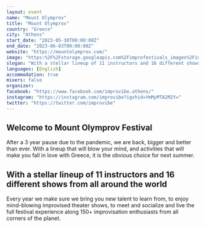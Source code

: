```yaml
---
layout: event
name: "Mount Olymprov"
title: "Mount Olymprov"
country: "Greece"
city: "Athens"
start_date: "2023-05-30T00:00:00Z"
end_date: "2023-06-03T00:00:00Z"
website: "https://mountolymprov.com/"
image: "https:%2F%2Fstorage.googleapis.com%2Fimprofestivals_images%2Fimprozeus-alone%20-%20Impro%20Festivals.png"
slogan: "With a stellar lineup of 11 instructors and 16 different shows from all around"
languages: [English]
accommodation: true
mixers: false
organizer: 
facebook: "https://www.facebook.com/improvibe.athens/"
instagram: "https://instagram.com/improvibe?igshid=YmMyMTA2M2Y="
twitter: "https://twitter.com/improvibe"
---
```


## Welcome to Mount Olymprov Festival

After a 3 year pause due to the pandemic, we are back, bigger and better than ever. With a lineup that will blow your mind, and activities that will make you fall in love with Greece, it is the obvious choice for next summer.

## With a stellar lineup of 11 instructors and 16 different shows from all around the world

Every year we make sure we bring you new talent to learn from, to enjoy mind-blowing improvised theater shows, to meet and socialize and live the full festival experience along 150+ improvisation enthusiasts from all corners of the planet.

